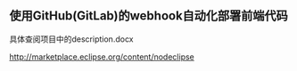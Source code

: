 
## 使用GitHub(GitLab)的webhook自动化部署前端代码

具体查阅项目中的description.docx

http://marketplace.eclipse.org/content/nodeclipse
